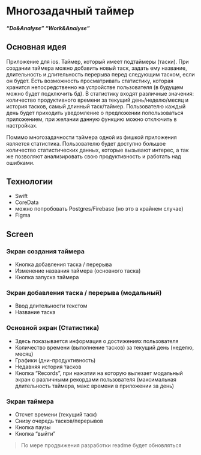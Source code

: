# Многозадачный таймер
##### “Do&Analyse” “Work&Analyse”

## Основная идея
Приложение для ios. Таймер, который имеет подтаймеры (таски). При создании таймера можно добавить новый таск, задать ему название, длительность и длительность перерыва перед следующим таском, если он будет. Есть возможность просматривать статистику, которая хранится непосредственно на устройстве пользователя (в будущем можно будет подключить бд). В статистику входят различные значения: количество продуктивного времени за текущий день/неделю/месяц и история тасков, самый длинный таск/таймер. Пользователю каждый день будет приходить уведомление о предложении попользоваться приложением, при желании данную функцию можно отключить в настройках.

Помимо многозадачности таймера одной из фишкой приложения является статистика. Пользователю будет доступно большое количество статистических данных, которые вызывают интерес, а так же позволяют анализировать свою продуктивность и работать над ошибками.

## Технологии
- Swift
- CoreData
- можно попробовать Postgres/Firebase (но это в крайнем случае)
- Figma


## Screen
### Экран создания таймера
- Кнопка добавления таска / перерыва
- Изменение названия таймера (основного таска)
- Кнопка запуска таймера
### Экран добавления таска / перерыва (модальный)
- Ввод длительности текстом
- Название таска
### Основной экран (Статистика)
- Здесь показывается информация о достижениях пользователя
- Количество времени (выполнение тасков) за текущий день (неделю, месяц)
- Графики (дни-продуктивность)
- Недавняя история тасков
- Кнопка “Records”, при нажатии на которую вылезает модальный экран с различными рекордами пользователя (максимальная длительность таймера, макс времени в приложении за день)
### Экран таймера
- Отсчет времени (текущий таск)
- Снизу очередь тасков/перерывов
- Кнопка паузы
- Кнопка “выйти”

>По мере продвижения разработки readme будет обновляться
